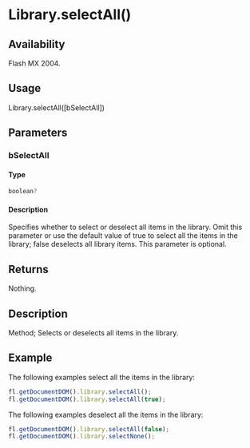# Library.selectAll()

## Availability

Flash MX 2004.

## Usage

Library.selectAll([bSelectAll])

## Parameters

### **bSelectAll**

#### Type

```typescript
boolean?
```

#### Description

Specifies whether to select or deselect all items in the library. Omit this parameter or use the default value of true to select all the items in the library; false deselects all library items. This parameter is optional.

## Returns

Nothing.

## Description

Method; Selects or deselects all items in the library.

## Example

The following examples select all the items in the library:

```javascript
fl.getDocumentDOM().library.selectAll();
fl.getDocumentDOM().library.selectAll(true);
```

The following examples deselect all the items in the library:

```javascript
fl.getDocumentDOM().library.selectAll(false);
fl.getDocumentDOM().library.selectNone();
```
